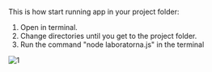 This is how start running app in your project folder:

1. Open in terminal.
2. Change directories until you get to the project folder.
3. Run the command "node laboratorna.js" in the terminal

![1](https://user-images.githubusercontent.com/85475217/163822196-56622114-6588-4b8b-b671-c19e7f4660b8.png)

